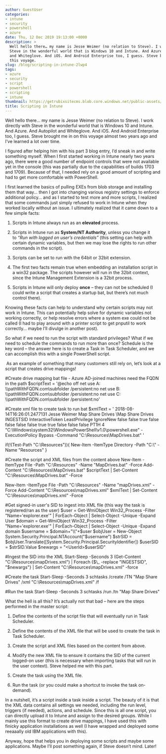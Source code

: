```yaml
---
author: GuestUser
categories:
- intune
- security
- powershell
- azure
date: Thu, 12 Dec 2019 19:13:00 +0000
description: >
  Well hello there… my name is Jesse Weimer (no relation to Steve). I work directly with
  Steve in the wonderful world that is Windows 10 and Intune. And Azure. And Autopilot
  and Whiteglove. And iOS. And Android Enterprise too, I guess. Steve brought me in on
  this voyage.
slug: /blog/scripting-in-intune-2lwp4
tags:
- azure
- security
- script
- powershell
- scripting
- intune
thumbnail: https://getrubixsitecms.blob.core.windows.net/public-assets/content/v1/logo512.png
title: Scripting in Intune
---
```


Well hello there… my name is Jesse Weimer (no relation to Steve). I work directly with Steve in the wonderful world that is Windows 10 and Intune. And Azure. And Autopilot and Whiteglove. And iOS. And Android Enterprise too, I guess. Steve brought me in on this voyage almost two years ago and I’ve learned a lot over time.

I figured after helping him with his part 3 blog entry, I’d sneak in and write something myself. When I first started working in Intune nearly two years ago, there were a good number of endpoint controls that were not available yet in the console (this was partially due to the capabilities of builds 1703 and 1709). Because of that, I needed rely on a good amount of scripting and had to get more comfortable with PowerShell.

I first learned the basics of pulling EXEs from blob storage and installing them that way… then I got into changing various registry settings to enforce additional policy… and as I started to test more and more scripts, I realized that some commands just simply refused to work in Intune when they worked locally without an issue. I ultimately realized that it came down to a few simple facts:

1.  Scripts in Intune always run as an **elevated** process.
    
2.  Scripts in Intune run as **System/NT Authority**, unless you change it to _“Run with logged on user’s credentials”_ (this setting can help with certain dynamic variables, but then we may lose the rights to run other commands in the script).
    
3.  Scripts can be set to run with the 64bit or 32bit extension.
    
4.  The first two facts remain true when embedding an installation script in a win32 package. The scripts however will run in the 32bit context, since the Intune Management Extension is a 32bit process.
    
5.  Scripts in Intune will only deploy **once** – they can not be scheduled (I could write a script that creates a startup bat, but there’s not much control there).
    

Knowing these facts can help to understand why certain scripts may not work in Intune. This can potentially help solve for dynamic variables not working correctly, or help resolve errors where a system exe could not be called (I had to play around with a printer script to get pnputil to work correctly… maybe I’ll divulge in another post).

So what if we need to run the script with standard privileges? What if we need to schedule the commands to run more than once? Schedule is the key word – the answer here is to create a Task in Task Scheduler, and we can accomplish this with a single PowerShell script.

 As an example of something that many customers still rely on, let’s look at a script that creates drive mappings!

#Create drive mapping bat file - Azure AD-joined machines need the FQDN in the path
$scriptText = '@echo off
net use A: \\\\pathWithFQDN.com\\subfolder /persistent:no
net use B: \\\\pathWithFQDN.com\\subfolder /persistent:no
net use C: \\\\pathWithFQDN.com\\subfolder /persistent:no'
 
#Create xml file to create task to run bat
$xmlText = '<?xml version="1.0" encoding="UTF-16"?>
<Task version="1.2" xmlns="http://schemas.microsoft.com/windows/2004/02/mit/task">
  <RegistrationInfo>
    <Date>2018-08-14T16:26:01.2477131</Date>
    <Author>Jesse Weimer</Author>
    <Description>Map Share Drives</Description>
    <URI>\\Map Share Drives</URI>
  </RegistrationInfo>
  <Triggers />
  <Principals>
    <Principal id="Author">
      INGESTSID
      <LogonType>InteractiveToken</LogonType>
      <RunLevel>LeastPrivilege</RunLevel>
    </Principal>
  </Principals>
  <Settings>
    <MultipleInstancesPolicy>IgnoreNew</MultipleInstancesPolicy>
    <DisallowStartIfOnBatteries>false</DisallowStartIfOnBatteries>
    <StopIfGoingOnBatteries>false</StopIfGoingOnBatteries>
    <AllowHardTerminate>true</AllowHardTerminate>
    <StartWhenAvailable>false</StartWhenAvailable>
    <RunOnlyIfNetworkAvailable>false</RunOnlyIfNetworkAvailable>
    <IdleSettings>
      <StopOnIdleEnd>false</StopOnIdleEnd>
      <RestartOnIdle>false</RestartOnIdle>
    </IdleSettings>
    <AllowStartOnDemand>true</AllowStartOnDemand>
    <Enabled>true</Enabled>
    <Hidden>false</Hidden>
    <RunOnlyIfIdle>false</RunOnlyIfIdle>
    <WakeToRun>false</WakeToRun>
    <ExecutionTimeLimit>PT1H</ExecutionTimeLimit>
    <Priority>4</Priority>
  </Settings>
  <Actions Context="Author">
    <Exec>
      <Command>"C:\\Windows\\system32\\WindowsPowerShell\\v1.0\\powershell.exe"</Command>
      <Arguments>-ExecutionPolicy Bypass -Command "C:\\Resources\\MapDrives.bat"</Arguments>
    </Exec>
  </Actions>
</Task>'
 
if(!(Test-Path "C:\\Resources")){
    New-Item -ItemType Directory -Path "C:\\" -Name "Resources"
}
 
#Create the script and XML files from the content above
New-Item -ItemType File -Path "C:\\Resources" -Name "MapDrives.bat" -Force
Add-Content "C:\\Resources\\MapDrives.bat" $scriptText | Set-Content "C:\\Resources\\MapDrives.bat" -Force
 
New-Item -ItemType File -Path "C:\\Resources" -Name "mapDrives.xml" -Force
Add-Content "C:\\Resources\\mapDrives.xml" $xmlText | Set-Content "C:\\Resources\\mapDrives.xml" -Force
 
#Get signed-in user's SID to ingest into XML file (this way the task is registered/ran as the user)
$user = Get-WmiObject Win32\_Process -Filter "Name='explorer.exe'" | ForEach-Object    | Select-Object -Unique -Expand User
$domain = Get-WmiObject Win32\_Process -Filter "Name='explorer.exe'" | ForEach-Object    | Select-Object -Unique -Expand domain
$username = $domain+"\\"+$user
$objUser = New-Object System.Security.Principal.NTAccount("$username")
$strSID = $objUser.Translate(\[System.Security.Principal.SecurityIdentifier\])
$userSID = $strSID.Value
$newargs = "<UserId>$userSID</UserId>"
 
#Ingest the SID into the XML
Start-Sleep -Seconds 3
(Get-Content "C:\\Resources\\mapDrives.xml") | Foreach {$\_ -replace "INGESTSID", "$newargs"} | Set-Content "C:\\Resources\\mapDrives.xml" -force
 
#Create the task
Start-Sleep -Seconds 3
schtasks /create /TN "Map Share Drives" /xml "C:\\Resources\\mapDrives.xml" /f
 
#Run the task
Start-Sleep -Seconds 3
schtasks /run /tn "Map Share Drives"

What the hell is all this? It’s actually not that bad – here are the steps performed in the master script:

1.  Define the contents of the script file that will eventually run in Task Scheduler.
    
2.  Define the contents of the XML file that will be used to create the task in Task Scheduler.
    
3.  Create the script and XML files based on the content from above.
    
4.  Modify the new XML file to ensure it contains the SID of the current logged-on user (this is necessary when importing tasks that will run in the user context). Steve helped me with this part.
    
5.  Create the task using the XML file.
    
6.  Run the task (or you could make a shortcut to invoke the task on-demand).
    

In a nutshell, it’s a script inside a task inside a script. The beauty of it is that the XML data contains all settings we needed, including the run level, triggers (if needed), actions, and schedule. Since this is all one script, you can directly upload it to Intune and assign to the desired groups. While I mainly use this format to create drive mappings, I have used this with finicky application installations as well (I have wrapped and deployed some reeaaally old IBM applications with this).

Anyway, hope that helps you in deploying some scripts and maybe some applications. Maybe I’ll post something again, if Steve doesn’t mind. Later!
